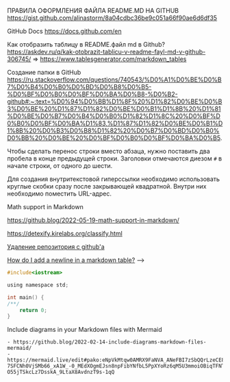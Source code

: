 ПРАВИЛА ОФОРМЛЕНИЯ ФАЙЛА README.MD НА GITHUB https://gist.github.com/alinastorm/8a04cdbc36be9c051a66f90ae6d6df35 

GitHub Docs https://docs.github.com/en

Как отобразить таблицу в README.файл md в Github? https://askdev.ru/q/kak-otobrazit-tablicu-v-readme-fayl-md-v-github-306745/
$\Longrightarrow$ 
https://www.tablesgenerator.com/markdown_tables 

Создание папки в GitHub https://ru.stackoverflow.com/questions/740543/%D0%A1%D0%BE%D0%B7%D0%B4%D0%B0%D0%BD%D0%B8%D0%B5-%D0%BF%D0%B0%D0%BF%D0%BA%D0%B8-%D0%B2-github#:~:text=%D0%94%D0%BB%D1%8F%20%D1%82%D0%BE%D0%B3%D0%BE%20%D1%87%D1%82%D0%BE%D0%B1%D1%8B%20%D1%81%D0%BE%D0%B7%D0%B4%D0%B0%D1%82%D1%8C%20%D0%BF%D0%B0%D0%BF%D0%BA%D1%83,%D1%87%D1%82%D0%BE%D0%B1%D1%8B%20%D0%B3%D0%B8%D1%82%20%D0%B7%D0%BD%D0%B0%D0%BB%20%D0%BE%20%D0%BF%D0%B0%D0%BF%D0%BA%D0%B5. 

Чтобы сделать перенос строки вместо абзаца, нужно поставить два пробела в конце предыдущей строки. Заголовки отмечаются диезом `#` в начале строки, от одного до шести.  

Для создания внутритекстовой гиперссылки необходимо использовать круглые скобки сразу после закрывающей квадратной. Внутри них необходимо поместить URL-адрес.

Math support in Markdown 

  https://github.blog/2022-05-19-math-support-in-markdown/ 
  
  https://detexify.kirelabs.org/classify.html 

[Удаление репозитория с github'a](https://ru.stackoverflow.com/questions/333411/%D0%A3%D0%B4%D0%B0%D0%BB%D0%B5%D0%BD%D0%B8%D0%B5-%D1%80%D0%B5%D0%BF%D0%BE%D0%B7%D0%B8%D1%82%D0%BE%D1%80%D0%B8%D1%8F-%D1%81-githuba)

[How do I add a newline in a markdown table?](https://stackoverflow.com/questions/11700487/how-do-i-add-a-newline-in-a-markdown-table) --> <br />


```objectivec
#include<iostream>

using namespace std;

int main() {
/**/
	return 0;
}
```




Include diagrams in your Markdown files with Mermaid  

	- https://github.blog/2022-02-14-include-diagrams-markdown-files-mermaid/  
	- https://mermaid.live/edit#pako:eNpVkMtqw0AMRX9FaNVA_ANeFBI7zSbQQrLzeCE8SmZI54E8JgTb_95x00KileCcexEasQuascSLUDRwqpWHPJumMmL75KhvoSjepz0ncMHzfYLt2z5Ab0KM1l9WD3-7SFCNh0VjSMb66_xA1W_-0_MEdXOgmEJsn8npFibYNfbL5PpXYoRz6qM5U3mmoiOBiqTFNToWR1bns8cloDAZdqywzKsmuSpUfs7eEDUl3mmbgmDu-O55jTSkcLz7DsskA_9LtaX8AvdnzT9s-1qQ 

